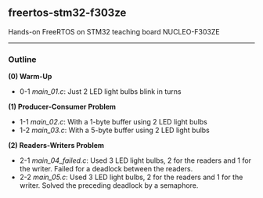 ## freertos-stm32-f303ze
Hands-on FreeRTOS on STM32 teaching board NUCLEO-F303ZE

----

### Outline

**(0) Warm-Up**
- 0-1 *main_01.c*: Just 2 LED light bulbs blink in turns

**(1) Producer-Consumer Problem**
- 1-1 *main_02.c*: With a 1-byte buffer using 2 LED light bulbs 
- 1-2 *main_03.c*: With a 5-byte buffer using 2 LED light bulbs 

**(2) Readers-Writers Problem**
- 2-1 *main_04_failed.c*: Used 3 LED light bulbs, 2 for the readers and 1 for the writer. Failed for a deadlock between the readers.
- 2-2 *main_05.c*: Used 3 LED light bulbs, 2 for the readers and 1 for the writer. Solved the preceding deadlock by a semaphore.